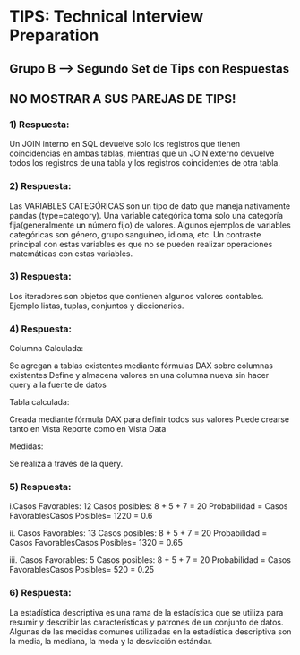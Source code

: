 <h1>TIPS: Technical Interview Preparation</h1>
<h2>Grupo B --&gt; Segundo Set de Tips con Respuestas</h2>
<h2>NO MOSTRAR A SUS PAREJAS DE TIPS!</h2>
<h3>1)  Respuesta:</h3>
<p>Un JOIN interno en SQL devuelve solo los registros que tienen coincidencias en ambas tablas, mientras que un JOIN externo devuelve todos los registros de una tabla y los registros coincidentes de otra tabla. </p>
<h3>2)  Respuesta:</h3>
<p>Las VARIABLES CATEGÓRICAS son un tipo de dato que maneja nativamente pandas (type=category). Una variable categórica toma solo una categoría fija(generalmente un número fijo) de valores. Algunos ejemplos de variables categóricas son género, grupo sanguíneo, idioma, etc. Un contraste principal con estas variables es que no se pueden realizar operaciones matemáticas con estas variables. </p>
<h3>3)  Respuesta:</h3>
<p>Los iteradores son objetos que contienen algunos valores contables. Ejemplo listas, tuplas, conjuntos y diccionarios. </p>
<h3>4)  Respuesta:</h3>
<p>Columna Calculada:</p>
<p>Se agregan a tablas existentes mediante fórmulas DAX sobre columnas existentes
Define y almacena valores en una columna nueva sin hacer query a la fuente de datos</p>
<p>Tabla calculada:</p>
<p>Creada mediante fórmula DAX para definir todos sus valores
Puede crearse tanto en Vista Reporte como en Vista Data</p>
<p>Medidas:</p>
<p>Se realiza a través de la query.</p>
<h3>5)  Respuesta:</h3>
<p>i.Casos Favorables: 12
Casos posibles: 8 + 5 + 7 = 20
Probabilidad = Casos FavorablesCasos Posibles= 1220 = 0.6</p>
<p>ii. Casos Favorables: 13
Casos posibles: 8 + 5 + 7 = 20
Probabilidad = Casos FavorablesCasos Posibles= 1320 = 0.65</p>
<p>iii. Casos Favorables: 5
Casos posibles: 8 + 5 + 7 = 20
Probabilidad = Casos FavorablesCasos Posibles= 520 = 0.25</p>
<h3>6)  Respuesta:</h3>
<p>La estadística descriptiva es una rama de la estadística que se utiliza para resumir y describir las características y patrones de un conjunto de datos. Algunas de las medidas comunes utilizadas en la estadística descriptiva son la media, la mediana, la moda y la desviación estándar. </p>
